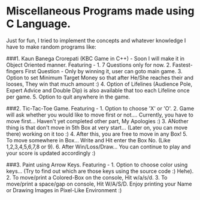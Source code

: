 
# Miscellaneous Programs made using C Language.

Just for fun, I tried to implement the concepts and whatever knowledge I have to make random programs like:

###1. Kaun Banega Crorepati (KBC Game in C++) - Soon I will make it in Object Oriented manner.
          Featuring - 1. 7 Questions only for now.
                      2. Fastest-fingers First Question - Only by winning it, user can goto main game.
                      3. Option to set Minimum Target Money so that after He/She reaches their and looses,
                         They win that much amount :)
                      4. Option of Lifelines (Audience Pole, Expert Advice and Double Dip) is also available 
                         that too each Lifeline once per game.
                      5. Option to quit anywhere in the game.
                      
###2. Tic-Tac-Toe Game.
          Featuring - 1. Option to choose 'X' or 'O'.
                      2. Game will ask whether you would like to move first or not.... Currently, you have to
                         move first... Haven't yet completed other part, My Apologies :)
                      3. ANother thing is that don't move in 5th Box at very start...
                         (Later on, you can move there) working on it too :)
                      4. After this, you are free to move in any Box!
                      5. To move somewhere in Box... 
                            Write and Hit enter the Box No. (Like 1,2,3,4,5,6,7,8 or 9).
                      6. After Win/Loss/Draw... 
                            You can continue to play and your score is updated accordingly :)

###3. Paint using Arrow Keys.
          Featuring - 1. Option to choose color using keys... (Try to find out which
                              are those keys using the source code :) Hehe).
                      2. To move/print a Colored-Box on the console, 
                              Hit w/a/s/d.
                      3. To move/print a space/gap on console,
                              Hit W/A/S/D.
                      Enjoy printing your Name or Drawing Images in Pixel-Like Environment :)

